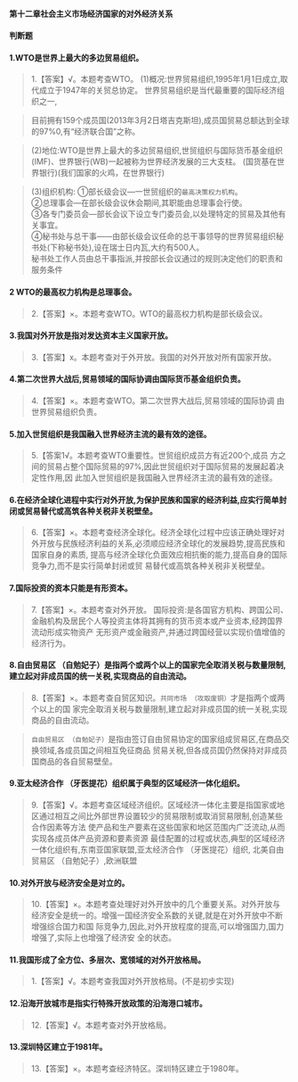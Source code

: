 #### 第十二章社会主义市场经济国家的对外经济关系
#### 判断题

#### 1.WTO是世界上最大的多边贸易组织。
>   1.【答案】√。本题考查WTO。
(1)概况:世界贸易组织,1995年1月1日成立,取代成立于1947年的关贸总协定。
世界贸易组织是当代最重要的国际经济组织之一,

>   目前拥有159个成员国(2013年3月2日塔吉克斯坦),成员国贸易总额达到全球的97%0,有“经济联合国”之称。

>   (2)地位:WTO是世界上最大的多边贸易组织,世贸组织与国际货币基金组织(IMF)、世界银行(WB)一起被称为世界经济发展的三大支柱。
    (国货基在世界银行)(我们国家的火鸡，在世界银行)
    
>   (3)组织机构: 
①部长级会议—一世贸组织的`最高决策权力机构`。    
②总理事会—在部长级会议休会期间,其职能由总理事会行使。    
③各专门委员会—部长会议下设立专门委员会,以处理特定的贸易及其他有关事宜。    
④秘书处与总干事——由部长级会议任命的总干事领导的世界贸易组织秘书处(下称秘书处),设在瑞士日内瓦,大约有500人。    
秘书处工作人员由总干事指派,并按部长会议通过的规则决定他们的职责和服务条件    
    
#### 2 WTO的最高权力机构是总理事会。
>   2.【答案】×。本题考查WTO。WTO的最高权力机构是部长级会议。

#### 3.我国对外开放是指对发达资本主义国家开放。
>   3.【答案】x。本题考查对于外开放。我国的对外开放对所有国家开放。

#### 4.第二次世界大战后,贸易领域的国际协调由国际货币基金组织负责。
>   4.【答案】×。本题考查WTO。第二次世界大战后,贸易领域的国际协调
    由世界贸易组织负责。

#### 5.加入世贸组织是我国融入世界经济主流的最有效的途径。
>   5.【答案1√。本题考查WTO重要性。世贸组织成员方有近200个,成员
    方之间的贸易占整个国际贸易的97%,因此世贸组织对于国际贸易的发展起着决定性作用,因
    此加入世贸组织是我国融入世界经济主流的最有效的途径。

#### 6.在经济全球化进程中实行对外开放,为保护民族和国家的经济利益,应实行简单封闭或贸易替代或高筑各种关税非关税壁垒。
>   6.【答案】×。本题考查经济全球化。经济全球化过程中应该正确处理好对
    外开放与民族经济利益的关系,必须顺应经济全球化的发展趋势,提高民族和国家自身的素质,
    提高与经济全球化负面效应相抗衡的能力,提高自身的国际竞争力,而不是实行简单封闭或贸
    易替代或高筑各种关税非关税壁垒。

#### 7.国际投资的资本只能是有形资本。
>   7.【答案】×。本题考查对外开放。
国际投资:是各国官方机构、跨国公司、金融机构及居民个人等投资主体将其拥有的货币资本或产业资本,经跨国界流动形成实物资产
    无形资产或金融资产,并通过跨国经营以实现价值增值的经济行为。

#### 8.自由贸易区 （自勉妃子）是指两个或两个以上的国家完全取消关税与数量限制,建立起对非成员国的统一关税,实现商品的自由流动。
>   8.【答案】×。本题考查自贸区知识。`共同市场 （攻取废铜）`才是指两个或两个以上的国
    家完全取消关税与数量限制,建立起对非成员国的统一关税,实现商品的自由流动。
    
>   `自由贸易区 （自勉妃子）`是指由签订自由贸易协定的国家组成贸易区,在商品交换领域,各成员国之间相互免征商品
    贸易关税,但各成员国仍然保持对非成员国商品的各自贸易壁垒。

#### 9.亚太经济合作 （牙医提花）组织属于典型的区域经济一体化组织。
>   9.【答案】√。本题考查区域经济组织。区域经济一体化主要是指国家或地
    区通过相互之间比外部世界设置较少的贸易限制或取消贸易限制,创造某些合作因素等方法
    使产品和生产要素在这些国家和地区范围内广泛流动,从而实现各成员体产品资源和要素资源
    最佳配置的过程或状态,典型的区域经济一体化组织有,东南亚国家联盟,亚太经济合作 （牙医提花）组织,
    北美自由贸易区 （自勉妃子）,欧洲联盟
    
#### 10.对外开放与经济安全是对立的。
>   10.【答案】×。本题考查处理好对外开放中的几个重要关系。对外开放与
    经济安全是统一的。增强一国经济安全系数的关键,就是在对外开放中不断增强综合国力和国
    际竞争力,因此,对外开放程度的提高,可以增强国力,国力增强了,实际上也增强了经济安
    全的状态。

#### 11.我国形成了全方位、多层次、宽领域的对外开放格局。
>   1.【答案】√。本题考查我国对外开放格局。(不是初步实现)    

#### 12.沿海开放城市是指实行特殊开放政策的沿海港口城市。
>   12.【答案】√。本题考查对外开放格局。


#### 13.深圳特区建立于1981年。
>   13.【答案】×。本题考查经济特区。深圳特区建立于1980年。

